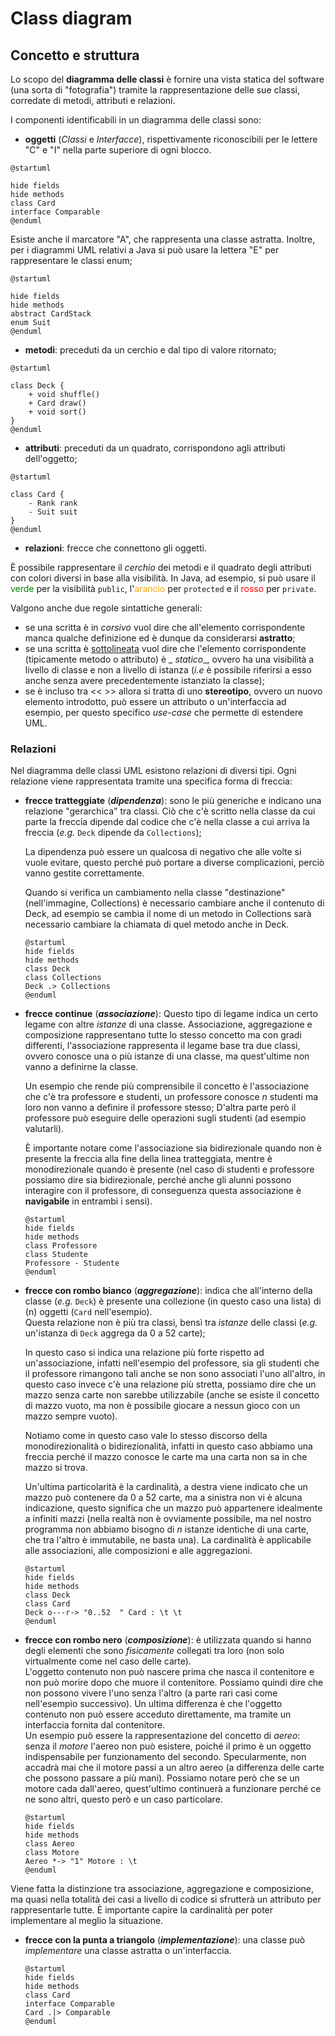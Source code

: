 # Class diagram

## Concetto e struttura

Lo scopo del __diagramma delle classi__ è fornire una vista statica del software (una sorta di "fotografia") tramite la
rappresentazione delle sue classi, corredate di metodi, attributi e relazioni.

<!-- Hardcoded diagram because the PlantUML jekyll plugin produces a malformed version -->
<p class="plantuml-parent" align="center">
    <object class="plantuml" style="width: 70%" data="/assets/11_UML-base.svg"></object>
</p>

I componenti identificabili in un diagramma delle classi sono:

- __oggetti__ (_Classi_ e _Interfacce_), rispettivamente riconoscibili per le lettere "C" e "I" nella parte superiore di
  ogni blocco.

```plantuml
@startuml

hide fields
hide methods
class Card
interface Comparable
@enduml
```

<p class="tab"> Esiste anche il marcatore "A", che rappresenta una classe astratta.
Inoltre, per i diagrammi UML relativi a Java si può usare la lettera "E" per rappresentare le classi enum;</p>

```plantuml
@startuml

hide fields
hide methods
abstract CardStack
enum Suit
@enduml
```

- __metodi__: preceduti da un cerchio e dal tipo di valore ritornato;

```plantuml
@startuml

class Deck {
    + void shuffle()
    + Card draw()
    + void sort()
}
@enduml
```

- __attributi__: preceduti da un quadrato, corrispondono agli attributi dell'oggetto;

```plantuml
@startuml

class Card {
    - Rank rank
    - Suit suit
}
@enduml
```

- __relazioni__: frecce che connettono gli oggetti.

È possibile rappresentare il _cerchio_ dei metodi e il quadrato degli attributi con colori diversi in base alla
visibilità.
In Java, ad esempio, si può usare il <span style="color:green">verde</span> per la visibilità `public`,
l'<span style="color:orange">arancio</span> per `protected` e il <span style="color:red">rosso</span> per `private`.

Valgono anche due regole sintattiche generali:

- se una scritta è in _corsivo_ vuol dire che all'elemento corrispondente manca qualche definizione ed è dunque da
  considerarsi __astratto__;
- se una scritta è <u>sottolineata</u> vuol dire che l'elemento corrispondente (tipicamente metodo o attributo) è _
  _statico__, ovvero ha una visibilità a livello di classe e non a livello di istanza (_i.e_ è possibile riferirsi a
  esso anche senza avere precedentemente istanziato la classe);
- se è incluso tra << >> allora si tratta di uno __stereotipo__, ovvero un nuovo elemento introdotto, può essere un
  attributo o un'interfaccia ad esempio, per questo specifico _use-case_ che permette di estendere UML.

### Relazioni

Nel diagramma delle classi UML esistono relazioni di diversi tipi.
Ogni relazione viene rappresentata tramite una specifica forma di freccia:

- __frecce tratteggiate__ (___dipendenza___): sono le più generiche e indicano una relazione "gerarchica" tra classi.
  Ciò che c'è scritto nella classe da cui parte la freccia dipende dal codice che c'è nella classe a cui arriva la
  freccia (_e.g._ `Deck` dipende da `Collections`);

  La dipendenza può essere un qualcosa di negativo che alle volte si vuole evitare, questo perché può portare a diverse complicazioni, perciò vanno gestite correttamente.

  Quando si verifica un cambiamento nella classe "destinazione" (nell'immagine, Collections) è necessario cambiare anche il contenuto di Deck, ad esempio se cambia il nome di un metodo in Collections sarà necessario cambiare la chiamata di quel metodo anche in Deck.

  ```plantuml
  @startuml
  hide fields
  hide methods
  class Deck
  class Collections
  Deck .> Collections
  @enduml
  ```

- __frecce continue__ (___associazione___):
  Questo tipo di legame indica un certo legame con altre _istanze_ di una classe.
  Associazione, aggregazione e composizione rappresentano tutte lo stesso concetto ma con gradi differenti, l'associazione rappresenta il legame base tra due classi, ovvero conosce una o più istanze di una classe, ma quest'ultime non vanno a definirne la classe.

  Un esempio che rende più comprensibile il concetto è l'associazione che c'è tra professore e studenti, un professore conosce $n$ studenti ma loro non vanno a definire il professore stesso; D'altra parte però il professore può eseguire delle operazioni sugli studenti (ad esempio valutarli).  

  È importante notare come l'associazione sia bidirezionale quando non è presente la freccia alla fine della linea tratteggiata, mentre è monodirezionale quando è presente (nel caso di studenti e professore possiamo dire sia bidirezionale, perché anche gli alunni possono interagire con il professore, di conseguenza questa associazione è __navigabile__ in entrambi i sensi).

  ```plantuml
  @startuml
  hide fields
  hide methods
  class Professore
  class Studente
  Professore - Studente
  @enduml
  ```

- __frecce con rombo bianco__ (___aggregazione___): indica che all'interno della classe (_e.g._ `Deck`) è presente una
  collezione (in questo caso una lista) di \(n\) oggetti (`Card` nell'esempio). \
  Questa relazione non è più tra classi, bensì tra _istanze_ delle classi (_e.g._ un'istanza di `Deck` aggrega da 0 a 52
  carte);

  In questo caso si indica una relazione più forte rispetto ad un'associazione, infatti nell'esempio del professore, sia gli studenti che il professore rimangono tali anche se non sono associati l'uno all'altro, in questo caso invece c'è una relazione più stretta, possiamo dire che un mazzo senza carte non sarebbe utilizzabile (anche se esiste il concetto di mazzo vuoto, ma non è possibile giocare a nessun gioco con un mazzo sempre vuoto).

  Notiamo come in questo caso vale lo stesso discorso della monodirezionalità o bidirezionalità, infatti in questo caso abbiamo una freccia perché il mazzo conosce le carte ma una carta non sa in che mazzo si trova.

  Un'ultima particolarità è la cardinalità, a destra viene indicato che un mazzo può contenere da 0 a 52 carte, ma a sinistra non vi è alcuna indicazione, questo significa che un mazzo può appartenere idealmente a infiniti mazzi (nella realtà non è ovviamente possibile, ma nel nostro programma non abbiamo bisogno di $n$ istanze identiche di una carte, che tra l'altro è immutabile, ne basta una). La cardinalità è applicabile alle associazioni, alle composizioni e alle aggregazioni.

  ```plantuml
  @startuml
  hide fields
  hide methods
  class Deck
  class Card
  Deck o---r-> "0..52  " Card : \t \t
  @enduml
  ```

- __frecce con rombo nero__ (___composizione___): è utilizzata quando si hanno degli elementi che sono _fisicamente_
  collegati tra loro (non solo virtualmente come nel caso delle carte). \
  L'oggetto contenuto non può nascere prima che nasca il contenitore e non può morire dopo che muore il contenitore. Possiamo quindi dire che non possono vivere l'uno senza l'altro (a parte rari casi come nell'esempio successivo).
  Un ultima differenza è che l'oggetto contenuto non può essere acceduto direttamente, ma tramite un interfaccia fornita dal contenitore. \
  Un esempio può essere la rappresentazione del concetto di _aereo_: senza il _motore_ l'aereo non può esistere, poiché
  il primo è un oggetto indispensabile per funzionamento del secondo. Specularmente, non accadrà mai che il motore passi
  a un altro aereo (a differenza delle carte che possono passare a più mani).
  Possiamo notare però che se un motore cada dall'aereo, quest'ultimo continuerà a funzionare perché ce ne sono altri, questo però e un caso particolare.

  ```plantuml
  @startuml
  hide fields
  hide methods
  class Aereo
  class Motore
  Aereo *-> "1" Motore : \t 
  @enduml
  ```

Viene fatta la distinzione tra associazione, aggregazione e composizione, ma quasi nella totalità dei casi a livello di codice si sfrutterà un attributo per rappresentarle tutte. È importante capire la cardinalità per poter implementare al meglio la situazione.

- __frecce con la punta a triangolo__ (___implementazione___): una classe può _implementare_ una classe astratta o
  un'interfaccia.

  ```plantuml
  @startuml
  hide fields
  hide methods
  class Card
  interface Comparable
  Card .|> Comparable
  @enduml
  ```

